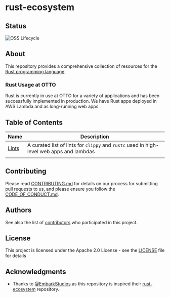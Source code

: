 # rust-ecosystem

## Status

![OSS Lifecycle](https://img.shields.io/osslifecycle?file_url=https%3A%2F%2Fraw.githubusercontent.com%2Fotto-de%2Frust-ecosystem%2Fmain%2FOSSMETADATA)

## About

This repository provides a comprehensive collection of resources for the [Rust programming language](https://www.rust-lang.org/).

### Rust Usage at OTTO
Rust is currently in use at OTTO for a variety of applications and has been successfully implemented in production. We have Rust apps deployed in AWS Lambda and as long-running web apps.


## Table of Contents

| Name                  | Description                                                                              |
|-----------------------|------------------------------------------------------------------------------------------|
| [Lints](./lints.toml) | A curated list of lints for `clippy` and `rustc` used in high-level web apps and lambdas |
|                       |                                                                                          |


## Contributing

Please read [CONTRIBUTING.md](CONTRIBUTING.md) for details on our process for submitting pull requests to us, and please ensure
you follow the [CODE_OF_CONDUCT.md](CODE_OF_CONDUCT.md).

## Authors

See also the list of [contributors](CONTRIBUTORS) who participated in this project.

## License

This project is licensed under the Apache 2.0 License - see the [LICENSE](LICENSE) file for details

## Acknowledgments

* Thanks to [@EmbarkStudios](https://github.com/EmbarkStudios) as this repository is inspired their [rust-ecosystem](https://github.com/EmbarkStudios/rust-ecosystem) repository.






